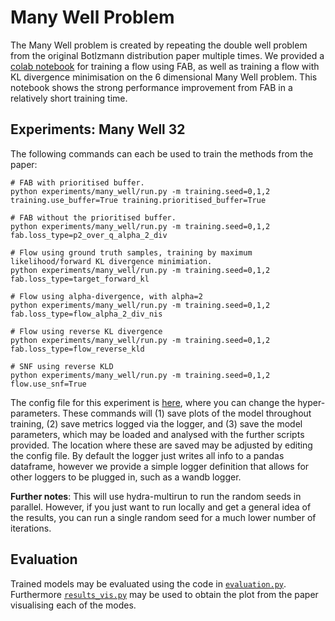 # Many Well Problem
The Many Well problem is created by repeating the double well problem from the original 
Botlzmann distribution paper multiple times.
We provided a [colab notebook]() for training a flow using FAB, as well as training a flow
with KL divergence minimisation on the 6 dimensional Many Well problem. This notebook shows
the strong performance improvement from FAB in a relatively short training time.

## Experiments: Many Well 32
The following commands can each be used to train the methods from the paper:
```
# FAB with prioritised buffer.
python experiments/many_well/run.py -m training.seed=0,1,2 training.use_buffer=True training.prioritised_buffer=True 

# FAB without the prioritised buffer.
python experiments/many_well/run.py -m training.seed=0,1,2 fab.loss_type=p2_over_q_alpha_2_div 

# Flow using ground truth samples, training by maximum likelihood/forward KL divergence minimiation.
python experiments/many_well/run.py -m training.seed=0,1,2 fab.loss_type=target_forward_kl

# Flow using alpha-divergence, with alpha=2
python experiments/many_well/run.py -m training.seed=0,1,2 fab.loss_type=flow_alpha_2_div_nis

# Flow using reverse KL divergence
python experiments/many_well/run.py -m training.seed=0,1,2 fab.loss_type=flow_reverse_kld

# SNF using reverse KLD
python experiments/many_well/run.py -m training.seed=0,1,2 flow.use_snf=True
```
The config file for this experiment is [here](../config/many_well.yaml), where you can change the hyper-parameters.
These commands will (1) save plots of the model throughout training, (2) save metrics logged via 
the logger, and (3) save the model parameters, which may be loaded and analysed with the 
further scripts provided.
The location where these are saved may be adjusted by editing the config file.
By default the logger just writes all info to a pandas dataframe, however we 
provide a simple logger definition that allows for other loggers to be plugged in, 
such as a wandb logger.

**Further notes**: This will use hydra-multirun to run the random seeds in parallel. 
However, if you just want to run locally and get a general idea of the results, 
you can run a single random seed for a much lower number of iterations. 


## Evaluation
Trained models may be evaluated using the code in [`evaluation.py`](evaluation.py).
Furthermore [`results_vis.py`](results_vis.py) may be used to obtain the plot from the paper
visualising each of the modes. 